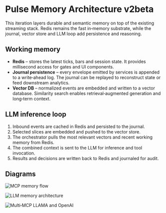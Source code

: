 Pulse Memory Architecture v2beta
===============================

This iteration layers durable and semantic memory on top of the existing
streaming stack. Redis remains the fast in‑memory substrate, while the
journal, vector store and LLM loop add persistence and reasoning.

Working memory
--------------

* **Redis** – stores the latest ticks, bars and session state. It provides
  millisecond access for gates and UI components.
* **Journal persistence** – every envelope emitted by services is appended to
  a write‑ahead log. The journal can be replayed to reconstruct state or feed
  downstream analytics.
* **Vector DB** – normalized events are embedded and written to a vector
  database. Similarity search enables retrieval‑augmented generation and
  long‑term context.

LLM inference loop
------------------

1. Inbound events are cached in Redis and persisted to the journal.
2. Selected slices are embedded and pushed to the vector store.
3. The orchestrator pulls the most relevant vectors and recent working
   memory from Redis.
4. The combined context is sent to the LLM for inference and tool invocation.
5. Results and decisions are written back to Redis and journaled for audit.

Diagrams
--------

![MCP memory flow](Zanalytics_MCP_Memory_Flow_Diagram.png)

![LLM memory architecture](Zanalytics_LLM_Memory_Architecture.png)

![Multi‑MCP LLAMA and OpenAI](Zanalytics_MultiMCP_LLAMA_OpenAI.png)

